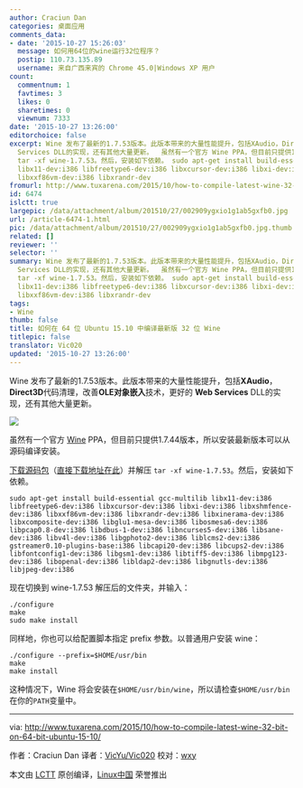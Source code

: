 ```yaml
---
author: Craciun Dan
categories: 桌面应用
comments_data:
- date: '2015-10-27 15:26:03'
  message: 如何用64位的wine运行32位程序？
  postip: 110.73.135.89
  username: 来自广西来宾的 Chrome 45.0|Windows XP 用户
count:
  commentnum: 1
  favtimes: 3
  likes: 0
  sharetimes: 0
  viewnum: 7333
date: '2015-10-27 13:26:00'
editorchoice: false
excerpt: Wine 发布了最新的1.7.53版本。此版本带来的大量性能提升，包括XAudio，Direct3D代码清理，改善OLE对象嵌入技术，更好的 Web
  Services DLL的实现，还有其他大量更新。  虽然有一个官方 Wine PPA，但目前只提供1.7.44版本，所以安装最新版本可以从源码编译安装。 下载源码包（直接下载地址在此）并解压
  tar -xf wine-1.7.53。然后，安装如下依赖。 sudo apt-get install build-essential gcc-multilib
  libx11-dev:i386 libfreetype6-dev:i386 libxcursor-dev:i386 libxi-dev:i386 libxshmfence-dev:i386
  libxxf86vm-dev:i386 libxrandr-dev
fromurl: http://www.tuxarena.com/2015/10/how-to-compile-latest-wine-32-bit-on-64-bit-ubuntu-15-10/
id: 6474
islctt: true
largepic: /data/attachment/album/201510/27/002909ygxio1g1ab5gxfb0.jpg
url: /article-6474-1.html
pic: /data/attachment/album/201510/27/002909ygxio1g1ab5gxfb0.jpg.thumb.jpg
related: []
reviewer: ''
selector: ''
summary: Wine 发布了最新的1.7.53版本。此版本带来的大量性能提升，包括XAudio，Direct3D代码清理，改善OLE对象嵌入技术，更好的 Web
  Services DLL的实现，还有其他大量更新。  虽然有一个官方 Wine PPA，但目前只提供1.7.44版本，所以安装最新版本可以从源码编译安装。 下载源码包（直接下载地址在此）并解压
  tar -xf wine-1.7.53。然后，安装如下依赖。 sudo apt-get install build-essential gcc-multilib
  libx11-dev:i386 libfreetype6-dev:i386 libxcursor-dev:i386 libxi-dev:i386 libxshmfence-dev:i386
  libxxf86vm-dev:i386 libxrandr-dev
tags:
- Wine
thumb: false
title: 如何在 64 位 Ubuntu 15.10 中编译最新版 32 位 Wine
titlepic: false
translator: Vic020
updated: '2015-10-27 13:26:00'
---
```


Wine 发布了最新的1.7.53版本。此版本带来的大量性能提升，包括**XAudio**，**Direct3D**代码清理，改善**OLE对象嵌入**技术，更好的 **Web Services** DLL的实现，还有其他大量更新。


![](/data/attachment/album/201510/27/002909ygxio1g1ab5gxfb0.jpg)


虽然有一个官方 [Wine](https://launchpad.net/%7Eubuntu-wine/+archive/ubuntu/ppa) PPA，但目前只提供1.7.44版本，所以安装最新版本可以从源码编译安装。


[下载源码包](https://www.winehq.org/announce/1.7.53)（[直接下载地址在此](http://prdownloads.sourceforge.net/wine/wine-1.7.53.tar.bz2)）并解压 `tar -xf wine-1.7.53`。然后，安装如下依赖。



```
sudo apt-get install build-essential gcc-multilib libx11-dev:i386 libfreetype6-dev:i386 libxcursor-dev:i386 libxi-dev:i386 libxshmfence-dev:i386 libxxf86vm-dev:i386 libxrandr-dev:i386 libxinerama-dev:i386 libxcomposite-dev:i386 libglu1-mesa-dev:i386 libosmesa6-dev:i386 libpcap0.8-dev:i386 libdbus-1-dev:i386 libncurses5-dev:i386 libsane-dev:i386 libv4l-dev:i386 libgphoto2-dev:i386 liblcms2-dev:i386 gstreamer0.10-plugins-base:i386 libcapi20-dev:i386 libcups2-dev:i386 libfontconfig1-dev:i386 libgsm1-dev:i386 libtiff5-dev:i386 libmpg123-dev:i386 libopenal-dev:i386 libldap2-dev:i386 libgnutls-dev:i386 libjpeg-dev:i386

```

现在切换到 wine-1.7.53 解压后的文件夹，并输入：



```
./configure
make
sudo make install

```

同样地，你也可以给配置脚本指定 prefix 参数。以普通用户安装 wine：



```
./configure --prefix=$HOME/usr/bin
make
make install

```

这种情况下，Wine 将会安装在`$HOME/usr/bin/wine`，所以请检查`$HOME/usr/bin`在你的`PATH`变量中。




---


via: <http://www.tuxarena.com/2015/10/how-to-compile-latest-wine-32-bit-on-64-bit-ubuntu-15-10/>


作者：Craciun Dan 译者：[VicYu/Vic020](http://vicyu.net) 校对：[wxy](https://github.com/wxy)


本文由 [LCTT](https://github.com/LCTT/TranslateProject) 原创编译，[Linux中国](https://linux.cn/) 荣誉推出